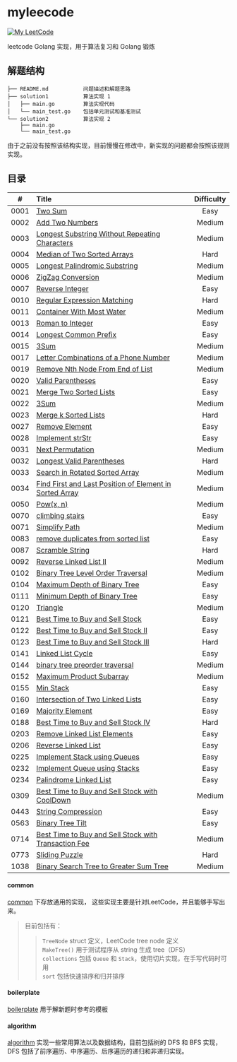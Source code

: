 myleecode
===
[![My LeetCode](https://img.shields.io/badge/LeetCode-KevinBai-brightgreen.svg)](https://leetcode-cn.com/kevinbaisg)

leetcode Golang 实现，用于算法复习和 Golang 锻炼 

## 解题结构
```
├── README.md           问题描述和解题思路  
├── solution1           算法实现 1  
│   ├── main.go         算法实现代码  
│   └── main_test.go    包括单元测试和基准测试  
└── solution2           算法实现 2  
    ├── main.go         
    └── main_test.go    
```

由于之前没有按照该结构实现，目前慢慢在修改中，新实现的问题都会按照该规则实现。

## 目录
| #    |  Title                                                             |  Difficulty   |
|:--------:|:---------------------------------------------------------------|:--------:|
| 0001 | [Two Sum](https://github.com/KevinBaiSg/myleecode/tree/master/0001_two_sum) | Easy |
| 0002 | [Add Two Numbers](https://github.com/KevinBaiSg/myleecode/tree/master/0002_add_two_numbers) | Medium |
| 0003 | [Longest Substring Without Repeating Characters](https://github.com/KevinBaiSg/myleecode/tree/master/0003_longest_substring_without_repeating_characters) | Medium |
| 0004 | [Median of Two Sorted Arrays](https://github.com/KevinBaiSg/myleecode/tree/master/0004_Median_of_Two_Sorted_Arrays) | Hard |
| 0005 | [Longest Palindromic Substring](https://github.com/KevinBaiSg/myleecode/tree/master/0005_longest_palindromic_substring) | Medium |
| 0006 | [ZigZag Conversion](https://github.com/KevinBaiSg/myleecode/tree/master/0006_ZigZag_Conversion) | Medium |
| 0007 | [Reverse Integer](https://github.com/KevinBaiSg/myleecode/tree/master/0007_Reverse_Integer) | Easy |
| 0010 | [Regular Expression Matching](https://github.com/KevinBaiSg/myleecode/tree/master/0010_Regular_Expression_Matching) | Hard |
| 0011 | [Container With Most Water](https://github.com/KevinBaiSg/myleecode/tree/master/0011_Container_With_Most_Water) | Medium |
| 0013 | [Roman to Integer](https://github.com/KevinBaiSg/myleecode/tree/master/0013_Roman_to_Integer) | Easy |
| 0014 | [Longest Common Prefix](https://github.com/KevinBaiSg/myleecode/tree/master/0014_Longest_Common_Prefix) | Easy |
| 0015 | [3Sum](https://github.com/KevinBaiSg/myleecode/tree/master/0015_3Sum) | Medium |
| 0017 | [Letter Combinations of a Phone Number](https://github.com/KevinBaiSg/myleecode/tree/master/0017_Letter_Combinations_of_a_Phone_Number) | Medium |
| 0019 | [Remove Nth Node From End of List](https://github.com/KevinBaiSg/myleecode/tree/master/0019_Remove_Nth_Node_From_End_of_List) | Medium |
| 0020 | [Valid Parentheses](https://github.com/KevinBaiSg/myleecode/tree/master/0020_Valid_Parentheses) | Easy |
| 0021 | [Merge Two Sorted Lists](https://github.com/KevinBaiSg/myleecode/tree/master/0021_Merge_Two_Sorted_Lists) | Easy |
| 0022 | [3Sum](https://github.com/KevinBaiSg/myleecode/tree/master/0022_Generate_Parentheses) | Medium |
| 0023 | [Merge k Sorted Lists](https://github.com/KevinBaiSg/myleecode/tree/master/0023_Merge_k_Sorted_Lists) | Hard |
| 0027 | [Remove Element](https://github.com/KevinBaiSg/myleecode/tree/master/0027_Remove_Element) | Easy |
| 0028 | [Implement strStr](https://github.com/KevinBaiSg/myleecode/tree/master/0028_Implement_strStr) | Easy |
| 0031 | [Next Permutation](https://github.com/KevinBaiSg/myleecode/tree/master/0031_Next_Permutation) | Medium |
| 0032 | [Longest Valid Parentheses](https://github.com/KevinBaiSg/myleecode/tree/master/0032_Longest_Valid_Parentheses) | Hard |
| 0033 | [Search in Rotated Sorted Array](https://github.com/KevinBaiSg/myleecode/tree/master/0033_Search_in_Rotated_Sorted_Array) | Medium |
| 0034 | [Find First and Last Position of Element in Sorted Array](https://github.com/KevinBaiSg/myleecode/tree/master/0034_Find_First_and_Last_Position_of_Element_in_Sorted_Array) | Medium |
| 0050 | [Pow(x, n)](https://github.com/KevinBaiSg/myleecode/tree/master/0050_Powx_n) | Medium |
| 0070 | [climbing stairs](https://github.com/KevinBaiSg/myleecode/tree/master/0070_climbing_stairs) | Easy |
| 0071 | [Simplify Path](https://github.com/KevinBaiSg/myleecode/tree/master/0071_Simplify_Path) | Medium |
| 0083 | [remove duplicates from sorted list](https://github.com/KevinBaiSg/myleecode/tree/master/0083_remove_duplicates_from_sorted_list) | Easy |
| 0087 | [Scramble String](https://github.com/KevinBaiSg/myleecode/tree/master/0087_Scramble_String) | Hard |
| 0092 | [Reverse Linked List II](https://github.com/KevinBaiSg/myleecode/tree/master/0092_Reverse_Linked_List_II) | Medium |
| 0102 | [Binary Tree Level Order Traversal](https://github.com/KevinBaiSg/myleecode/tree/master/0102_Binary_Tree_Level_Order_Traversal) | Medium |
| 0104 | [Maximum Depth of Binary Tree](https://github.com/KevinBaiSg/myleecode/tree/master/0104_Maximum_Depth_of_Binary_Tree) | Easy |
| 0111 | [Minimum Depth of Binary Tree](https://github.com/KevinBaiSg/myleecode/tree/master/0111_Minimum_Depth_of_Binary_Tree) | Easy |
| 0120 | [Triangle](https://github.com/KevinBaiSg/myleecode/tree/master/0120_Triangle) | Medium |
| 0121 | [Best Time to Buy and Sell Stock](https://github.com/KevinBaiSg/myleecode/tree/master/0121_Best_Time_to_Buy_and_Sell_Stock) | Easy |
| 0122 | [Best Time to Buy and Sell Stock II](https://github.com/KevinBaiSg/myleecode/tree/master/0122_Best_Time_to_Buy_and_Sell_Stock_II) | Easy |
| 0123 | [Best Time to Buy and Sell Stock III](https://github.com/KevinBaiSg/myleecode/tree/master/0123_Best_Time_to_Buy_and_Sell_Stock_III) | Hard |
| 0141 | [Linked List Cycle](https://github.com/KevinBaiSg/myleecode/tree/master/0141_Linked_List_Cycle) | Easy |
| 0144 | [binary tree preorder traversal](https://github.com/KevinBaiSg/myleecode/tree/master/0144_binary_tree_preorder_traversal) | Medium |
| 0152 | [Maximum Product Subarray](https://github.com/KevinBaiSg/myleecode/tree/master/0152_Maximum_Product_Subarray) | Medium |
| 0155 | [Min Stack](https://github.com/KevinBaiSg/myleecode/tree/master/0155_Min_Stack) | Easy |
| 0160 | [Intersection of Two Linked Lists](https://github.com/KevinBaiSg/myleecode/tree/master/0160_Intersection_of_Two_Linked_Lists) | Easy |
| 0169 | [Majority Element](https://github.com/KevinBaiSg/myleecode/tree/master/0169_Majority_Element) | Easy |
| 0188 | [Best Time to Buy and Sell Stock IV](https://github.com/KevinBaiSg/myleecode/tree/master/0188_Best_Time_to_Buy_and_Sell_Stock_IV) | Hard |
| 0203 | [Remove Linked List Elements](https://github.com/KevinBaiSg/myleecode/tree/master/0203_Remove_Linked_List_Elements) | Easy |
| 0206 | [Reverse Linked List](https://github.com/KevinBaiSg/myleecode/tree/master/0206_Reverse_Linked_List) | Easy |
| 0225 | [Implement Stack using Queues](https://github.com/KevinBaiSg/myleecode/tree/master/0225_Implement_Stack_using_Queues) | Easy |
| 0232 | [Implement Queue using Stacks](https://github.com/KevinBaiSg/myleecode/tree/master/0232_Implement_Queue_using_Stacks) | Easy |
| 0234 | [Palindrome Linked List](https://github.com/KevinBaiSg/myleecode/tree/master/0234_Palindrome_Linked_List) | Easy |
| 0309 | [Best Time to Buy and Sell Stock with CoolDown](https://github.com/KevinBaiSg/myleecode/tree/master/0309_Best_Time_to_Buy_and_Sell_Stock_with_Cooldown) | Medium |
| 0443 | [String Compression](https://github.com/KevinBaiSg/myleecode/tree/master/0443_String_Compression) | Easy |
| 0563 | [Binary Tree Tilt](https://github.com/KevinBaiSg/myleecode/tree/master/0563_Binary_Tree_Tilt) | Easy |
| 0714 | [Best Time to Buy and Sell Stock with Transaction Fee](https://github.com/KevinBaiSg/myleecode/tree/master/0714_Best_Time_to_Buy_and_Sell_Stock_with_Transaction_Fee) | Medium |
| 0773 | [Sliding Puzzle](https://github.com/KevinBaiSg/myleecode/tree/master/0773_Sliding_Puzzle) | Hard |
| 1038 | [Binary Search Tree to Greater Sum Tree](https://github.com/KevinBaiSg/myleecode/tree/master/1038_Binary_Search_Tree_to_Greater_Sum_Tree) | Medium |


#### common 
[common](https://github.com/KevinBaiSg/myleecode/tree/master/common) 下存放通用的实现，
这些实现主要是针对LeetCode，并且能够手写出来。 
> 目前包括有：        
>> `TreeNode` struct 定义，LeetCode tree node 定义  
>> `MakeTree()` 用于测试程序从 string 生成 tree（DFS）    
>> `collections` 包括 `Queue` 和 `Stack`，使用切片实现，在手写代码时可用   
>> `sort` 包括快速排序和归并排序   

#### boilerplate    
[boilerplate](https://github.com/KevinBaiSg/myleecode/tree/master/boilerplate) 用于解新题时参考的模板 

#### algorithm  
[algorithm](https://github.com/KevinBaiSg/myleecode/tree/master/algorithm) 实现一些常用算法以及数据结构，目前包括树的 DFS 和 BFS 实现，DFS 包括了前序遍历、中序遍历、后序遍历的递归和非递归实现。  
